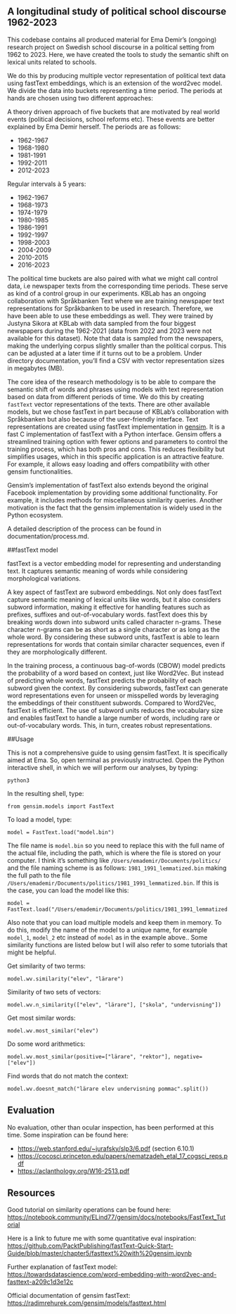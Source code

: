 ## A longitudinal study of political school discourse 1962-2023

This codebase contains all produced material for Ema Demir’s (ongoing) research project on Swedish school discourse in a political setting from 1962 to 2023. Here, we have created the tools to study the semantic shift on lexical units related to schools.

We do this by producing multiple vector representation of political text data using fastText embeddings, which is an extension of the word2vec model. We divide the data into buckets representing a time period. The periods at hands are chosen using two different approaches:

A theory driven approach of five buckets that are motivated by real world events (political decisions, school reforms etc). These events are better explained by Ema Demir herself. The periods are as follows:
- 1962-1967
- 1968-1980
- 1981-1991
- 1992-2011
- 2012-2023

Regular intervals à 5 years:
- 1962-1967
- 1968-1973
- 1974-1979
- 1980-1985
- 1986-1991
- 1992-1997
- 1998-2003
- 2004-2009
- 2010-2015
- 2016-2023

The political time buckets are also paired with what we might call control data, i.e newspaper texts from the corresponding time periods. These serve as kind of a control group in our experiments. KBLab has an ongoing collaboration with Språkbanken Text where we are training newspaper text representations for Språkbanken to be used in research. Therefore, we have been able to use these embeddings as well. They were trained by Justyna Sikora at KBLab with data sampled from the four biggest newspapers during the 1962-2021 (data from 2022 and 2023 were not available for this dataset). Note that data is sampled from the newspapers, making the underlying corpus slightly smaller than the political corpus. This can be adjusted at a later time if it turns out to be a problem. Under directory documentation, you’ll find a CSV with vector representation sizes in megabytes (MB).

The core idea of the research methodology is to be able to compare the semantic shift of words and phrases using models with text representation based on data from different periods of time. We do this by creating ```fastText``` vector representations of the texts. There are other available models, but we chose fastText in part because of KBLab’s collaboration with Språkbanken but also because of the user-friendly interface. Text representations are created using fastText implementation in [gensim](https://radimrehurek.com/gensim/models/fasttext.html). It is a fast C implementation of fastText with a Python interface. Gensim offers a streamlined training option with fewer options and parameters to control the training process, which has both pros and cons. This reduces flexibility but simplifies usages, which in this specific application is an attractive feature. For example, it allows easy loading and offers compatibility with other gensim functionalities.

Gensim’s implementation of fastText also extends beyond the original Facebook implementation by providing some additional functionality. For example, it includes methods for miscellaneous similarity queries. Another motivation is the fact that the gensim implementation is widely used in the Python ecosystem.

A detailed description of the process can be found in documentation/process.md.

##fastText model

fastText is a vector embedding model for representing and understanding text. It captures semantic meaning of words while considering morphological variations. 

A key aspect of fastText are subword embeddings. Not only does fastText capture semantic meaning of lexical units like words, but it also considers subword information, making it effective for handling features such as prefixes, suffixes and out-of-vocabulary words. fastText does this by breaking words down into subword units called character n-grams. These character n-grams can be as short as a single character or as long as the whole word. By considering these subword units, fastText is able to learn representations for words that contain similar character sequences, even if they are morphologically different.

In the training process, a continuous bag-of-words (CBOW) model predicts the probability of a word based on context, just like Word2Vec. But instead of predicting whole words, fastText predicts the probability of each subword given the context. By considering subwords, fastText can generate word representations even for unseen or misspelled words by leveraging the embeddings of their constituent subwords. Compared to Word2Vec, fastText is efficient. The use of subword units reduces the vocabulary size and enables fastText to handle a large number of words, including rare or out-of-vocabulary words. This, in turn, creates robust representations. 

##Usage

This is not a comprehensive guide to using gensim fastText. It is specifically aimed at Ema. So, open terminal as previously instructed. Open the Python interactive shell, in which we will perform our analyses, by typing:

```
python3
```

In the resulting shell, type:

```
from gensim.models import FastText
```

To load a model, type:

```
model = FastText.load("model.bin")
```

The file name is ```model.bin``` so you need to replace this with the full name of the actual file, including the path, which is where the file is stored on your computer. I think it’s something like ```/Users/emademir/Documents/politics/``` and the file naming scheme is as follows: ```1981_1991_lemmatized.bin``` making the full path to the file ```/Users/emademir/Documents/politics/1981_1991_lemmatized.bin```. If this is the case, you can load the model like this:

```
model = FastText.load("/Users/emademir/Documents/politics/1981_1991_lemmatized.bin")
```

Also note that you can load multiple models and keep them in memory. To do this, modify the name of the model to a unique name, for example ```model_1```, ```model_2``` etc instead of ```model``` as in the example above.. Some similarity functions are listed below but I will also refer to some tutorials that might be helpful.

Get similarity of two terms:

```
model.wv.similarity("elev", "lärare")
```

Similarity of two sets of vectors:

```
model.wv.n_similarity(["elev", "lärare"], ["skola", "undervisning"])
```

Get most similar words:

```
model.wv.most_similar("elev")
```

Do some word arithmetics:

```
model.wv.most_similar(positive=["lärare", "rektor"], negative=["elev"])
```
Find words that do not match the context:

```
model.wv.doesnt_match("lärare elev undervisning pommac".split())
```

## Evaluation
No evaluation, other than ocular inspection, has been performed at this time. Some inspiration can be found here:
- https://web.stanford.edu/~jurafsky/slp3/6.pdf (section 6.10.1)
- https://cocosci.princeton.edu/papers/nematzadeh_etal_17_cogsci_reps.pdf
- https://aclanthology.org/W16-2513.pdf

## Resources
Good tutorial on similarity operations can be found here: https://notebook.community/ELind77/gensim/docs/notebooks/FastText_Tutorial

Here is a link to future me with some quantitative eval inspiration: 
https://github.com/PacktPublishing/fastText-Quick-Start-Guide/blob/master/chapter5/fasttext%20with%20gensim.ipynb

Further explanation of fastText model: https://towardsdatascience.com/word-embedding-with-word2vec-and-fasttext-a209c1d3e12c

Official documentation of gensim fastText: https://radimrehurek.com/gensim/models/fasttext.html
